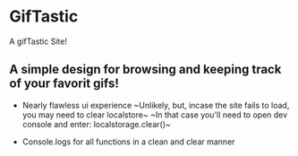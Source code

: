 # GifTastic
A gifTastic Site!

## A simple design for browsing and keeping track of your favorit gifs!
- Nearly flawless ui experience
~Unlikely, but, incase the site fails to load, you may need to clear localstore~
~In that case you'll need to open dev console and enter: localstorage.clear()~

- Console.logs for all functions in a clean and clear manner
